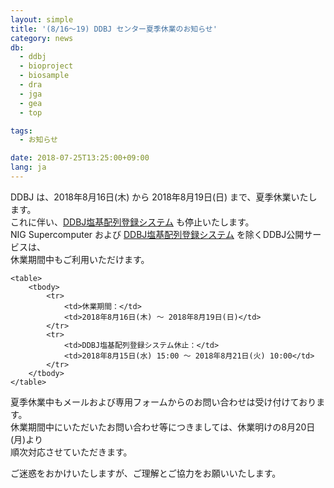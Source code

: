 ```yaml
---
layout: simple
title: '(8/16～19) DDBJ センター夏季休業のお知らせ'
category: news
db:
  - ddbj
  - bioproject
  - biosample
  - dra
  - jga
  - gea
  - top

tags:
  - お知らせ

date: 2018-07-25T13:25:00+09:00
lang: ja
---
```


<p>DDBJ は、2018年8月16日(木) から 2018年8月19日(日) まで、夏季休業いたします。<br>これに伴い、<a href="/ddbj/web-submission.html">DDBJ塩基配列登録システム</a> も停止いたします。<br>NIG Supercomputer および <a href="/ddbj/web-submission.html">DDBJ塩基配列登録システム</a> を除くDDBJ公開サービスは、<br>休業期間中もご利用いただけます。</p>
<div class="bottom_space">

    <table>
        <tbody>
            <tr>
                <td>休業期間：</td>
                <td>2018年8月16日(木) ～ 2018年8月19日(日)</td>
            </tr>
            <tr>
                <td>DDBJ塩基配列登録システム休止：</td>
                <td>2018年8月15日(水) 15:00 ～ 2018年8月21日(火) 10:00</td>
            </tr>
        </tbody>
    </table>
</div>

<p>夏季休業中もメールおよび専用フォームからのお問い合わせは受け付けております。<br>休業期間中にいただいたお問い合わせ等につきましては、休業明けの8月20日(月)より<br>順次対応させていただきます。</p>

<p>ご迷惑をおかけいたしますが、ご理解とご協力をお願いいたします。</p>
